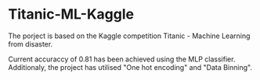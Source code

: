 # Titanic-ML-Kaggle

The porject is based on the Kaggle competition Titanic - Machine Learning from disaster.

Current accuraccy of 0.81 has been achieved using the MLP classifier.
Additionaly, the project has utilised "One hot encoding" and "Data Binning". 
